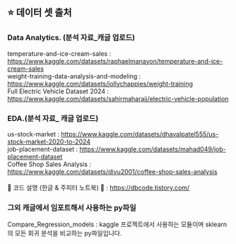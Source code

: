 ## :star: 데이터 셋 출처  

### Data Analytics. (분석 자료_캐글 업로드) <br>
temperature-and-ice-cream-sales : https://www.kaggle.com/datasets/raphaelmanayon/temperature-and-ice-cream-sales <br>
weight-training-data-analysis-and-modeling : https://www.kaggle.com/datasets/jollychappies/weight-training <br>
Full Electric Vehicle Dataset 2024 : https://www.kaggle.com/datasets/sahirmaharajj/electric-vehicle-population

### EDA.(분석 자료_ 캐글 업로드) <br>
us-stock-market : https://www.kaggle.com/datasets/dhavalpatel555/us-stock-market-2020-to-2024 <br>
job-placement-dataset : https://www.kaggle.com/datasets/mahad049/job-placement-dataset <br>
Coffee Shop Sales Analysis : https://www.kaggle.com/datasets/divu2001/coffee-shop-sales-analysis <br><br>
🔭 코드 설명 (한글 & 주피터 노트북) 🔭 : https://dbcode.tistory.com/

### 그외 캐글에서 임포트해서 사용하는 py파일
Compare_Regression_models : kaggle 프로젝트에서 사용하는 모듈이며 sklearn의 모든 회귀 분석을 비교하는 py파일입니다. 
